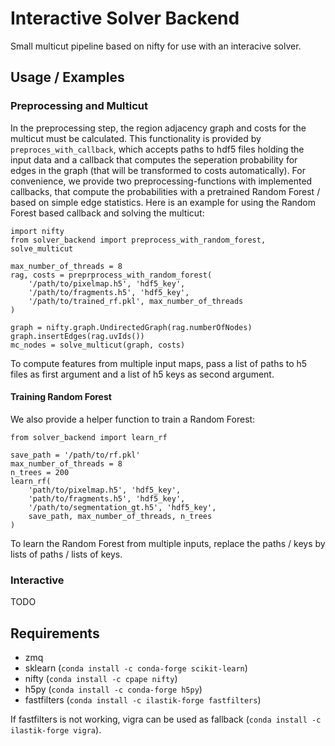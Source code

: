 # Interactive Solver Backend

Small multicut pipeline based on nifty for use with an interacive solver.

## Usage / Examples

### Preprocessing and Multicut

In the preprocessing step, the region adjacency graph and costs for the multicut must be
calculated. This functionality is provided by `preproces_with_callback`, which accepts
paths to hdf5 files holding the input data and a callback that computes the seperation probability for edges in the graph (that will be transformed to costs automatically).
For convenience, we provide two preprocessing-functions with implemented callbacks, that 
compute the probabilities with a pretrained Random Forest / based on simple edge statistics.
Here is an example for using the Random Forest based callback and solving the multicut:

```
import nifty
from solver_backend import preprocess_with_random_forest, solve_multicut

max_number_of_threads = 8
rag, costs = preprprocess_with_random_forest(
    '/path/to/pixelmap.h5', 'hdf5_key',
    '/path/to/fragments.h5', 'hdf5_key',
    '/path/to/trained_rf.pkl', max_number_of_threads
)

graph = nifty.graph.UndirectedGraph(rag.numberOfNodes)
graph.insertEdges(rag.uvIds())
mc_nodes = solve_multicut(graph, costs)
```

To compute features from multiple input maps, pass a list of paths to h5 files as first
argument and a list of h5 keys as second argument.

#### Training Random Forest

We also provide a helper function to train a Random Forest:

```
from solver_backend import learn_rf

save_path = '/path/to/rf.pkl'
max_number_of_threads = 8
n_trees = 200
learn_rf(
    'path/to/pixelmap.h5', 'hdf5_key',
    'path/to/fragments.h5', 'hdf5_key',
    '/path/to/segmentation_gt.h5', 'hdf5_key',
    save_path, max_number_of_threads, n_trees 
)
```

To learn the Random Forest from multiple inputs, replace the paths / keys by
lists of paths / lists of keys.

### Interactive

TODO

## Requirements

- zmq
- sklearn (`conda install -c conda-forge scikit-learn`)
- nifty (`conda install -c cpape nifty`)
- h5py (`conda install -c conda-forge h5py`)
- fastfilters (`conda install -c ilastik-forge fastfilters`)

If fastfilters is not working, vigra can be used as fallback (`conda install -c ilastik-forge vigra`).
